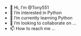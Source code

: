 - 👋 Hi, I’m @Tony551
- 👀 I’m interested in Python
- 🌱 I’m currently learning  Python 
- 💞️ I’m looking to collaborate on ...
- 📫 How to reach me ...

<!---
Tony551/Tony551 is a ✨ special ✨ repository because its `README.md` (this file) appears on your GitHub profile.
You can click the Preview link to take a look at your changes.
--->
